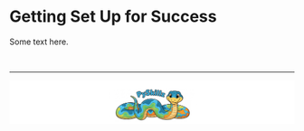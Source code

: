 # Getting Set Up for Success

Some text here.

<BR>

************

[![Skillz Catalog](../../graphics/PySkillzFooter.png)](skillz-catalog)
